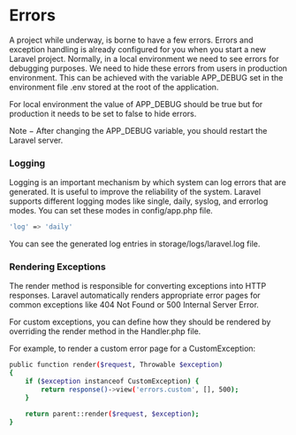 
# Errors
A project while underway, is borne to have a few errors. Errors and exception handling is already configured for you when you start a new Laravel project. Normally, in a local environment we need to see errors for debugging purposes. We need to hide these errors from users in production environment. This can be achieved with the variable APP_DEBUG set in the environment file .env stored at the root of the application.

For local environment the value of APP_DEBUG should be true but for production it needs to be set to false to hide errors.

Note − After changing the APP_DEBUG variable, you should restart the Laravel server.


### Logging
Logging is an important mechanism by which system can log errors that are generated. It is useful to improve the reliability of the system. Laravel supports different logging modes like single, daily, syslog, and errorlog modes. You can set these modes in config/app.php file.

```bash
'log' => 'daily'
```

You can see the generated log entries in storage/logs/laravel.log file.


### Rendering Exceptions
The render method is responsible for converting exceptions into HTTP responses. Laravel automatically renders appropriate error pages for common exceptions like 404 Not Found or 500 Internal Server Error.

For custom exceptions, you can define how they should be rendered by overriding the render method in the Handler.php file.

For example, to render a custom error page for a CustomException:
```bash
public function render($request, Throwable $exception)
{
    if ($exception instanceof CustomException) {
        return response()->view('errors.custom', [], 500);
    }

    return parent::render($request, $exception);
}

```